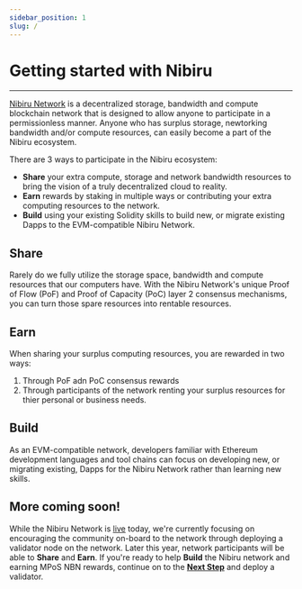 ```yaml
---
sidebar_position: 1
slug: /
---
```

# Getting started with Nibiru
---

[Nibiru Network](https://www.nibirunet.io) is a decentralized storage, bandwidth and compute blockchain network
that is designed to allow anyone to participate in a permissionless manner.  Anyone who has surplus storage, newtorking bandwidth and/or compute resources, can easily become a part of the Nibiru ecosystem.

There are 3 ways to participate in the Nibiru ecosystem:

* **Share** your extra compute, storage and network bandwidth resources to bring the vision of a truly decentralized cloud to reality.
* **Earn** rewards by staking in multiple ways or contributing your extra computing resources to the network.
* **Build** using your existing Solidity skills to build new, or migrate existing Dapps to the EVM-compatible Nibiru Network.



## Share
Rarely do we fully utilize the storage space, bandwidth and compute resources that our computers have.  With the Nibiru Network's unique Proof of Flow (PoF) and Proof of Capacity (PoC) layer 2 consensus mechanisms, you can turn those spare resources into rentable resources.

## Earn
When sharing your surplus computing resources, you are rewarded in two ways:
1. Through PoF adn PoC consensus rewards
2. Through participants of the network renting your surplus resources for thier personal or business needs.

## Build
As an EVM-compatible network, developers familiar with Ethereum development languages and tool chains can focus on developing new, or migrating existing, Dapps for the Nibiru Network rather than learning new skills.  

## More coming soon!

While the Nibiru Network is [live](https://www.nibiruscan.io) today, we're currently focusing on encouraging the community on-board to the network through deploying a validator node on the network.  Later this year, network participants will be able to **Share** and **Earn**.  If you're ready to help **Build** the Nibiru network and earning MPoS NBN rewards, continue on to the [**Next Step**](become-a-validator/get-started-validator.md) and deploy a validator.